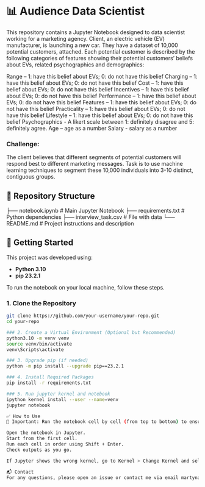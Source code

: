 # 📊 Audience Data Scientist

This repository contains a Jupyter Notebook designed to data scientist working for a marketing agency. Client, an electric vehicle (EV) manufacturer, is launching a new car. They have a dataset of 10,000 potential customers, attached. Each potential customer is described by the following categories of features showing their potential customers’ beliefs about EVs, related psychographics and demographics:

Range – 1: have this belief about EVs; 0: do not have this belief
Charging – 1: have this belief about EVs; 0: do not have this belief
Cost – 1: have this belief about EVs; 0: do not have this belief
Incentives – 1: have this belief about EVs; 0: do not have this belief
Performance – 1: have this belief about EVs; 0: do not have this belief
Features – 1: have this belief about EVs; 0: do not have this belief
Practicality – 1: have this belief about EVs; 0: do not have this belief
Lifestyle – 1: have this belief about EVs; 0: do not have this belief
Psychographics - A likert scale between 1: definitely disagree and 5: definitely agree.
Age – age as a number
Salary - salary as a number

### Challenge:

The client believes that different segments of potential customers will respond best to different marketing messages. Task is to use machine learning techniques to segment these 10,000 individuals into 3-10 distinct, contiguous groups. 

## 📁 Repository Structure

├── notebook.ipynb # Main Jupyter Notebook
├── requirements.txt # Python dependencies
├── interview_task.csv # File with data
└── README.md # Project instructions and description


## 🚀 Getting Started

This project was developed using:

- **Python 3.10**
- **pip 23.2.1**

To run the notebook on your local machine, follow these steps.

### 1. Clone the Repository
```bash
git clone https://github.com/your-username/your-repo.git
cd your-repo

### 2. Create a Virtual Environment (Optional but Recommended)
python3.10 -m venv venv
source venv/bin/activate      
venv\Scripts\activate

### 3. Upgrade pip (if needed)
python -m pip install --upgrade pip==23.2.1

### 4. Install Required Packages
pip install -r requirements.txt

### 5. Run jupyter kernel and notebook
ipython kernel install --user --name=venv
jupyter notebook

✅ How to Use
🔁 Important: Run the notebook cell by cell (from top to bottom) to ensure correct execution and proper variable state.

Open the notebook in Jupyter.
Start from the first cell.
Run each cell in order using Shift + Enter.
Check outputs as you go.

If Jupyter shows the wrong kernel, go to Kernel > Change Kernel and select the environment with Python 3.10.

📬 Contact
For any questions, please open an issue or contact me via email martynakurbiel52@gmail.com
